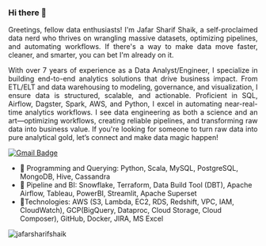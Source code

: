     
### Hi there 👋
<p align="justify" > Greetings, fellow data enthusiasts! I'm Jafar Sharif Shaik, a self-proclaimed data nerd who thrives on wrangling massive datasets, optimizing pipelines, and automating workflows. If there's a way to make data move faster, cleaner, and smarter, you can bet I'm already on it.</p>

<p align="justify" > With over 7 years of experience as a Data Analyst/Engineer, I specialize in building end-to-end analytics solutions that drive business impact. From ETL/ELT and data warehousing to modeling, governance, and visualization, I ensure data is structured, scalable, and actionable. Proficient in SQL, Airflow, Dagster, Spark, AWS, and Python, I excel in automating near-real-time analytics workflows. I see data engineering as both a science and an art—optimizing workflows, creating reliable pipelines, and transforming raw data into business value. If you're looking for someone to turn raw data into pure analytical gold, let’s connect and make data magic happen! </p>

[![Gmail Badge](https://img.shields.io/badge/-n.jafarsharif6@gmail.com-c14438?style=flat-square&logo=Gmail&logoColor=white&link=mailto:n.jafarsharif6@gmail.com)](mailto:n.jafarsharif6@gmail.com)



- 🌱 Programming and Querying: Python, Scala, MySQL, PostgreSQL, MongoDB, Hive, Cassandra
- 🌱 Pipeline and BI: Snowflake, Terraform, Data Build Tool (DBT), Apache Airflow, Tableau, PowerBI, Streamlit, Apache Superset
- 🌱Technologies: AWS (S3, Lambda, EC2, RDS, Redshift, VPC, IAM, CloudWatch), GCP(BigQuery, Dataproc, Cloud Storage, Cloud Composer), GitHub, Docker, JIRA, MS Excel

<p align="left"><img src="https://github-readme-stats.vercel.app/api?username=jafarsharifshaik&show_icons=true" alt="jafarsharifshaik" /></p>




 
